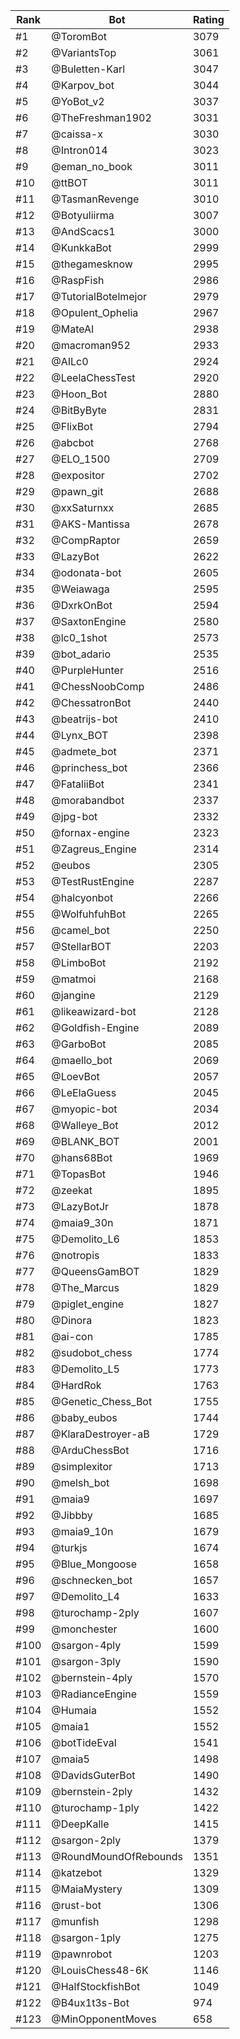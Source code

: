 Rank|Bot|Rating
---|---|---
#1|@ToromBot|3079
#2|@VariantsTop|3061
#3|@Buletten-Karl|3047
#4|@Karpov_bot|3044
#5|@YoBot_v2|3037
#6|@TheFreshman1902|3031
#7|@caissa-x|3030
#8|@Intron014|3023
#9|@eman_no_book|3011
#10|@ttBOT|3011
#11|@TasmanRevenge|3010
#12|@Botyuliirma|3007
#13|@AndScacs1|3000
#14|@KunkkaBot|2999
#15|@thegamesknow|2995
#16|@RaspFish|2986
#17|@TutorialBotelmejor|2979
#18|@Opulent_Ophelia|2967
#19|@MateAI|2938
#20|@macroman952|2933
#21|@AILc0|2924
#22|@LeelaChessTest|2920
#23|@Hoon_Bot|2880
#24|@BitByByte|2831
#25|@FlixBot|2794
#26|@abcbot|2768
#27|@ELO_1500|2709
#28|@expositor|2702
#29|@pawn_git|2688
#30|@xxSaturnxx|2685
#31|@AKS-Mantissa|2678
#32|@CompRaptor|2659
#33|@LazyBot|2622
#34|@odonata-bot|2605
#35|@Weiawaga|2595
#36|@DxrkOnBot|2594
#37|@SaxtonEngine|2580
#38|@lc0_1shot|2573
#39|@bot_adario|2535
#40|@PurpleHunter|2516
#41|@ChessNoobComp|2486
#42|@ChessatronBot|2440
#43|@beatrijs-bot|2410
#44|@Lynx_BOT|2398
#45|@admete_bot|2371
#46|@princhess_bot|2366
#47|@FataliiBot|2341
#48|@morabandbot|2337
#49|@jpg-bot|2332
#50|@fornax-engine|2323
#51|@Zagreus_Engine|2314
#52|@eubos|2305
#53|@TestRustEngine|2287
#54|@halcyonbot|2266
#55|@WolfuhfuhBot|2265
#56|@camel_bot|2250
#57|@StellarBOT|2203
#58|@LimboBot|2192
#59|@matmoi|2168
#60|@jangine|2129
#61|@likeawizard-bot|2128
#62|@Goldfish-Engine|2089
#63|@GarboBot|2085
#64|@maello_bot|2069
#65|@LoevBot|2057
#66|@LeElaGuess|2045
#67|@myopic-bot|2034
#68|@Walleye_Bot|2012
#69|@BLANK_BOT|2001
#70|@hans68Bot|1969
#71|@TopasBot|1946
#72|@zeekat|1895
#73|@LazyBotJr|1878
#74|@maia9_30n|1871
#75|@Demolito_L6|1853
#76|@notropis|1833
#77|@QueensGamBOT|1829
#78|@The_Marcus|1829
#79|@piglet_engine|1827
#80|@Dinora|1823
#81|@ai-con|1785
#82|@sudobot_chess|1774
#83|@Demolito_L5|1773
#84|@HardRok|1763
#85|@Genetic_Chess_Bot|1755
#86|@baby_eubos|1744
#87|@KlaraDestroyer-aB|1729
#88|@ArduChessBot|1716
#89|@simplexitor|1713
#90|@melsh_bot|1698
#91|@maia9|1697
#92|@Jibbby|1685
#93|@maia9_10n|1679
#94|@turkjs|1674
#95|@Blue_Mongoose|1658
#96|@schnecken_bot|1657
#97|@Demolito_L4|1633
#98|@turochamp-2ply|1607
#99|@monchester|1600
#100|@sargon-4ply|1599
#101|@sargon-3ply|1590
#102|@bernstein-4ply|1570
#103|@RadianceEngine|1559
#104|@Humaia|1552
#105|@maia1|1552
#106|@botTideEval|1541
#107|@maia5|1498
#108|@DavidsGuterBot|1490
#109|@bernstein-2ply|1432
#110|@turochamp-1ply|1422
#111|@DeepKalle|1415
#112|@sargon-2ply|1379
#113|@RoundMoundOfRebounds|1351
#114|@katzebot|1329
#115|@MaiaMystery|1309
#116|@rust-bot|1306
#117|@munfish|1298
#118|@sargon-1ply|1275
#119|@pawnrobot|1203
#120|@LouisChess48-6K|1146
#121|@HalfStockfishBot|1049
#122|@B4ux1t3s-Bot|974
#123|@MinOpponentMoves|658
